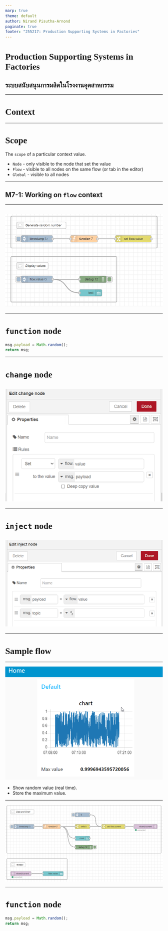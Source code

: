 ```yaml
---
marp: true
theme: default
author: Nirand Pisutha-Arnond
paginate: true
footer: "255217: Production Supporting Systems in Factories"
---
```


<style>
@import url('https://fonts.googleapis.com/css2?family=Prompt:ital,wght@0,100;0,300;0,400;0,700;1,100;1,300;1,400;1,700&display=swap');

:root {
    font-family: Prompt;
    --hl-color: #D57E7E;
}

h1 {
  font-family: Prompt;
}
</style>

# Production Supporting Systems in Factories

## ระบบสนับสนุนการผลิตในโรงงานอุตสาหกรรม

---

# Context

---

# Scope

The `scope` of a particular context value.

- `Node` - only visible to the node that set the value
- `Flow` - visible to all nodes on the same flow (or tab in the editor)
- `Global` - visible to all nodes

---

## M7-1: Working on `flow` context

---

## ![](./img/M71-3.png)

---

# `function` node

```js
msg.payload = Math.random();
return msg;
```

---

# `change` node

## ![bg contain right:50%](./img/M71-4.png)

---

# `inject` node

## ![bg contain right:50%](./img/M71-5.png)

---

# Sample flow

---

![bg contain right:50%](./img/M71-2.png)

- Show random value (real time).
- Store the maximum value.

---

![](./img/M71-1.png)

---

# `function` node

```js
msg.payload = Math.random();
return msg;
```
